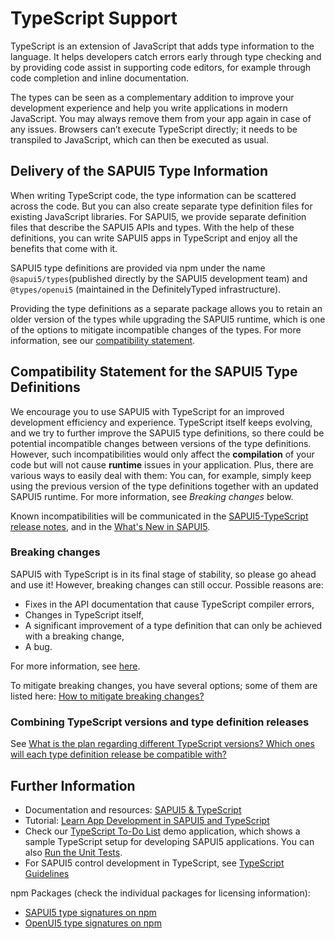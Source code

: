 <!-- loioa7ee9617bc794b6fad21e4df38e31128 -->

# TypeScript Support

TypeScript is an extension of JavaScript that adds type information to the language. It helps developers catch errors early through type checking and by providing code assist in supporting code editors, for example through code completion and inline documentation.

The types can be seen as a complementary addition to improve your development experience and help you write applications in modern JavaScript. You may always remove them from your app again in case of any issues. Browsers can’t execute TypeScript directly; it needs to be transpiled to JavaScript, which can then be executed as usual.



<a name="loioa7ee9617bc794b6fad21e4df38e31128__section_wg2_31v_4xb"/>

## Delivery of the SAPUI5 Type Information

When writing TypeScript code, the type information can be scattered across the code. But you can also create separate type definition files for existing JavaScript libraries. For SAPUI5, we provide separate definition files that describe the SAPUI5 APIs and types. With the help of these definitions, you can write SAPUI5 apps in TypeScript and enjoy all the benefits that come with it.

SAPUI5 type definitions are provided via npm under the name `@sapui5/types`\(published directly by the SAPUI5 development team\) and `@types/openui5` \(maintained in the DefinitelyTyped infrastructure\).

Providing the type definitions as a separate package allows you to retain an older version of the types while upgrading the SAPUI5 runtime, which is one of the options to mitigate incompatible changes of the types. For more information, see our [compatibility statement](typescript-support-a7ee961.md#loioa7ee9617bc794b6fad21e4df38e31128__section_CSTD).



<a name="loioa7ee9617bc794b6fad21e4df38e31128__section_CSTD"/>

## Compatibility Statement for the SAPUI5 Type Definitions

We encourage you to use SAPUI5 with TypeScript for an improved development efficiency and experience. TypeScript itself keeps evolving, and we try to further improve the SAPUI5 type definitions, so there could be potential incompatible changes between versions of the type definitions. However, such incompatibilities would only affect the **compilation** of your code but will not cause **runtime** issues in your application. Plus, there are various ways to easily deal with them: You can, for example, simply keep using the previous version of the type definitions together with an updated SAPUI5 runtime. For more information, see *Breaking changes* below.

Known incompatibilities will be communicated in the [SAPUI5-TypeScript release notes](https://sap.github.io/ui5-typescript/releasenotes.html), and in the [What's New in SAPUI5](../01_Whats-New/what-s-new-in-sapui5-99ac68a.md).



### Breaking changes

SAPUI5 with TypeScript is in its final stage of stability, so please go ahead and use it! However, breaking changes can still occur. Possible reasons are:

-   Fixes in the API documentation that cause TypeScript compiler errors,
-   Changes in TypeScript itself,
-   A significant improvement of a type definition that can only be achieved with a breaking change,
-   A bug.

For more information, see [here](https://sap.github.io/ui5-typescript/beta-statement.html#why-will-there-still-be-breaking-changes-even-after-the-type-definitions-have-left-beta-stage).

To mitigate breaking changes, you have several options; some of them are listed here: [How to mitigate breaking changes?](https://sap.github.io/ui5-typescript/beta-statement.html#how-to-mitigate-breaking-changes-within-as-well-as-after-beta-phase)



### Combining TypeScript versions and type definition releases

See [What is the plan regarding different TypeScript versions? Which ones will each type definition release be compatible with?](https://sap.github.io/ui5-typescript/beta-statement.html#what-is-the-plan-regarding-different-typescript-versions-which-ones-will-each-type-definition-release-be-compatible-with)



<a name="loioa7ee9617bc794b6fad21e4df38e31128__section_pf4_34z_jyb"/>

## Further Information

-   Documentation and resources: [SAPUI5 & TypeScript](https://sap.github.io/ui5-typescript/)
-   Tutorial: [Learn App Development in SAPUI5 and TypeScript](https://github.com/SAP-samples/ui5-typescript-tutorial)
-   Check our [TypeScript To-Do List](https://ui5.sap.com/#/entity/sap.m.sample.TsTodos/sample/sap.m.sample.TsTodos.webapp) demo application, which shows a sample TypeScript setup for developing SAPUI5 applications. You can also [Run the Unit Tests](https://ui5.sap.com/test-resources/sap/m/demokit/sample/TsTodos/test/unit/unitTests.qunit.html).
-   For SAPUI5 control development in TypeScript, see [TypeScript Guidelines](../09_Developing_Controls/typescript-guidelines-192397d.md)

npm Packages \(check the individual packages for licensing information\):

-   [SAPUI5 type signatures on npm](https://www.npmjs.com/package/@sapui5/types)
-   [OpenUI5 type signatures on npm](https://www.npmjs.com/package/@openui5/types)

